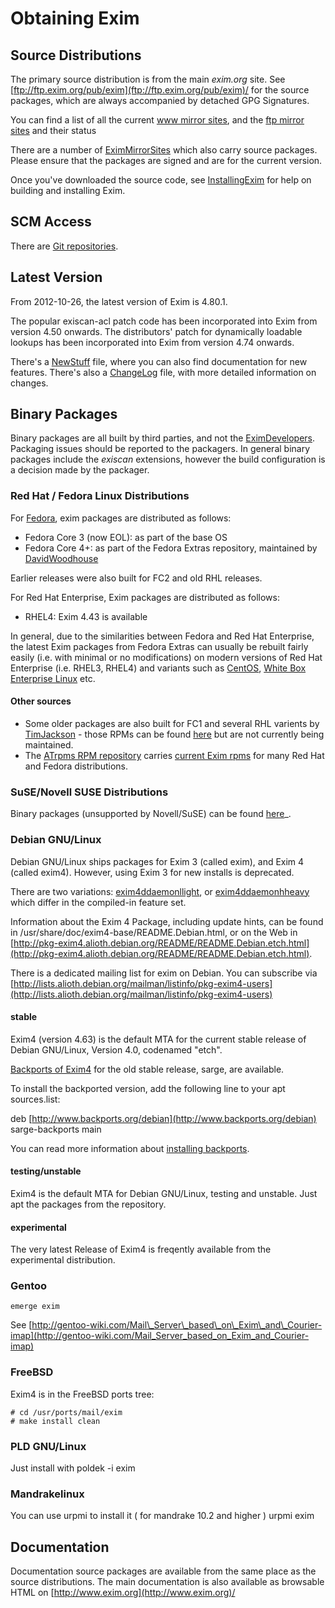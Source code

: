 Obtaining Exim
==============

Source Distributions
--------------------

The primary source distribution is from the main *exim.org* site. See
[ftp://ftp.exim.org/pub/exim](ftp://ftp.exim.org/pub/exim)/ for the
source packages, which are always accompanied by detached GPG
Signatures.

You can find a list of all the current [www mirror
sites](http://www.exim.org/mirmon/www_mirrors.html), and the [ftp mirror
sites](http://www.exim.org/mirmon/ftp_mirrors.html) and their status

There are a number of [EximMirrorSites](EximMirrorSites) which also
carry source packages. Please ensure that the packages are signed and
are for the current version.

Once you've downloaded the source code, see
[InstallingExim](InstallingExim) for help on building and installing
Exim.

SCM Access
----------

There are [Git repositories](EximDevelopment#SourceAccess).

Latest Version
--------------

From 2012-10-26, the latest version of Exim is 4.80.1.

The popular exiscan-acl patch code has been incorporated into Exim from
version 4.50 onwards. The distributors' patch for dynamically loadable
lookups has been incorporated into Exim from version 4.74 onwards.

There's a [NewStuff](http://www.exim.org/ftp/ChangeLogs/NewStuff-4.77)
file, where you can also find documentation for new features. There's
also a [ChangeLog](http://www.exim.org/ftp/ChangeLogs/ChangeLog-4.77)
file, with more detailed information on changes.

Binary Packages
---------------

Binary packages are all built by third parties, and not the
[EximDevelopers](EximDevelopers). Packaging issues should be reported
to the packagers. In general binary packages include the *exiscan*
extensions, however the build configuration is a decision made by the
packager.

### Red Hat / Fedora Linux Distributions

For [Fedora](http://fedora.redhat.com/), exim packages are distributed
as follows:
-   Fedora Core 3 (now EOL): as part of the base OS
-   Fedora Core 4+: as part of the Fedora Extras repository, maintained
    by [DavidWoodhouse](DavidWoodhouse)

Earlier releases were also built for FC2 and old RHL releases.

For Red Hat Enterprise, Exim packages are distributed as follows:
-   RHEL4: Exim 4.43 is available

In general, due to the similarities between Fedora and Red Hat
Enterprise, the latest Exim packages from Fedora Extras can usually be
rebuilt fairly easily (i.e. with minimal or no modifications) on modern
versions of Red Hat Enterprise (i.e. RHEL3, RHEL4) and variants such as
[CentOS](http://www.centos.org/), [White Box Enterprise
Linux](http://www.whiteboxlinux.org) etc.

#### Other sources
-   Some older packages are also built for FC1 and several RHL varients
    by [TimJackson](TimJackson) - those RPMs can be found
    [here](ftp://ftp.exim.org/pub/rpms-for-exim/) but are not currently
    being maintained.
-   The [ATrpms RPM repository](http://atrpms.net/) carries [current
    Exim rpms](http://atrpms.net/name/exim) for many Red Hat and Fedora
    distributions.

### SuSE/Novell SUSE Distributions

Binary packages (unsupported by Novell/SuSE) can be found
[here](http://software.opensuse.org/download/server:/mail/)\_.

### Debian GNU/Linux

Debian GNU/Linux ships packages for Exim 3 (called exim), and Exim 4
(called exim4). However, using Exim 3 for new installs is deprecated.

There are two variations:
[exim4ddaemonllight](http://packages.debian.org/exim4-daemon-light), or
[exim4ddaemonhheavy](http://packages.debian.org/exim4-daemon-heavy)
which differ in the compiled-in feature set.

Information about the Exim 4 Package, including update hints, can be
found in /usr/share/doc/exim4-base/README.Debian.html, or on the Web in
[http://pkg-exim4.alioth.debian.org/README/README.Debian.etch.html](http://pkg-exim4.alioth.debian.org/README/README.Debian.etch.html).

There is a dedicated mailing list for exim on Debian. You can subscribe
via
[http://lists.alioth.debian.org/mailman/listinfo/pkg-exim4-users](http://lists.alioth.debian.org/mailman/listinfo/pkg-exim4-users)

#### stable

Exim4 (version 4.63) is the default MTA for the current stable release
of Debian GNU/Linux, Version 4.0, codenamed "etch".

[Backports of Exim4](http://www.backports.org/debian/pool/main/e/exim4/)
for the old stable release, sarge, are available.

To install the backported version, add the following line to your apt
sources.list:

deb [http://www.backports.org/debian](http://www.backports.org/debian)
sarge-backports main

You can read more information about [installing
backports](http://www.backports.org/dokuwiki/doku.php?id=instructions).

#### testing/unstable

Exim4 is the default MTA for Debian GNU/Linux, testing and unstable.
Just apt the packages from the repository.

#### experimental

The very latest Release of Exim4 is freqently available from the
experimental distribution.

### Gentoo

    emerge exim

See
[http://gentoo-wiki.com/Mail\_Server\_based\_on\_Exim\_and\_Courier-imap](http://gentoo-wiki.com/Mail_Server_based_on_Exim_and_Courier-imap)

### FreeBSD

Exim4 is in the FreeBSD ports tree:

    # cd /usr/ports/mail/exim
    # make install clean

### PLD GNU/Linux

Just install with poldek -i exim

### Mandrakelinux

You can use urpmi to install it ( for mandrake 10.2 and higher ) urpmi
exim

Documentation
-------------

Documentation source packages are available from the same place as the
source distributions. The main documentation is also available as
browsable HTML on [http://www.exim.org](http://www.exim.org)/
